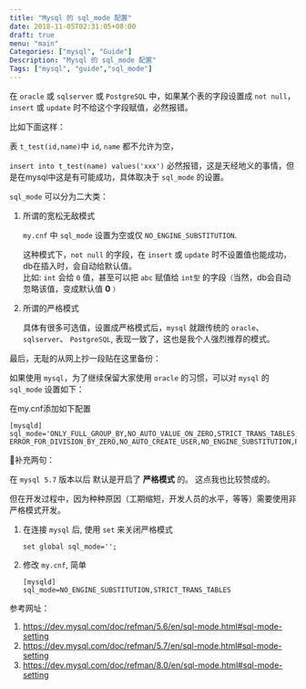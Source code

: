```yaml
---
title: "Mysql 的 sql_mode 配置"
date: 2018-11-05T02:31:05+08:00
draft: true
menu: "main"
Categories: ["mysql", "Guide"]
Description: "Mysql 的 sql_mode 配置"
Tags: ["mysql", "guide","sql_mode"]
---
```


在 `oracle` 或 `sqlserver` 或 `PostgreSQL` 中，如果某个表的字段设置成 `not null`， `insert` 或 `update` 时不给这个字段赋值，必然报错。

比如下面这样：

表 `t_test(id,name)`中 `id`, `name` 都不允许为空，

`insert into t_test(name) values('xxx')` 必然报错，这是天经地义的事情，但是在mysql中这是有可能成功，具体取决于 `sql_mode` 的设置。

`sql_mode` 可以分为二大类：

1. 所谓的宽松无敌模式

    `my.cnf` 中 `sql_mode` 设置为空或仅 `NO_ENGINE_SUBSTITUTION`.  

    这种模式下，`not null` 的字段，在 `insert` 或 `update` 时不设置值也能成功，db在插入时，会自动给默认值。  
    比如: `int` 会给 `0` 值，甚至可以把 `abc` 赋值给 `int型` 的字段`（`当然，db会自动忽略该值，变成默认值 **0** `）`

1. 所谓的严格模式

    具体有很多可选值，设置成严格模式后，`mysql` 就跟传统的 `oracle`、`sqlserver`、 `PostgreSQL`, 表现一致了，这也是我个人强烈推荐的模式。


最后，无耻的从网上抄一段贴在这里备份：

如果使用 `mysql`，为了继续保留大家使用 `oracle` 的习惯，可以对 `mysql` 的`sql_mode` 设置如下：

在my.cnf添加如下配置

```vim
[mysqld]
sql_mode='ONLY_FULL_GROUP_BY,NO_AUTO_VALUE_ON_ZERO,STRICT_TRANS_TABLES,NO_ZERO_IN_DATE,NO_ZERO_DATE,
ERROR_FOR_DIVISION_BY_ZERO,NO_AUTO_CREATE_USER,NO_ENGINE_SUBSTITUTION,PIPES_AS_CONCAT,ANSI_QUOTES'
```

补充两句：

在 `mysql 5.7` 版本以后 默认是开启了 **严格模式** 的。 这点我也比较赞成的。

但在开发过程中，因为种种原因（工期缩短，开发人员的水平，等等）需要使用非严格模式开发。

1. 在连接 `mysql` 后, 使用 `set` 来关闭严格模式
   
    ```
    set global sql_mode='';
    ```

2. 修改 `my.cnf`, 简单

    ```vim
    [mysqld]
    sql_mode=NO_ENGINE_SUBSTITUTION,STRICT_TRANS_TABLES
    ```

参考网址：
1. https://dev.mysql.com/doc/refman/5.6/en/sql-mode.html#sql-mode-setting
2. https://dev.mysql.com/doc/refman/5.7/en/sql-mode.html#sql-mode-setting
3. https://dev.mysql.com/doc/refman/8.0/en/sql-mode.html#sql-mode-setting

